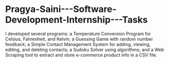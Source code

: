 # Pragya-Saini---Software-Development-Internship---Tasks
I developed several programs: a Temperature Conversion Program for Celsius, Fahrenheit, and Kelvin; a Guessing Game with random number feedback; a Simple Contact Management System for adding, viewing, editing, and deleting contacts; a Sudoku Solver using algorithms; and a Web Scraping tool to extract and store e-commerce product info in a CSV file.
